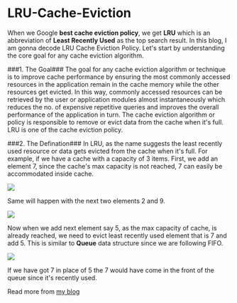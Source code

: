 # LRU-Cache-Eviction

When we Google __best cache eviction policy__, we get __LRU__ which is an abbreviation of __Least Recently Used__ as the top search result. In this blog, I am gonna decode LRU Cache Eviction Policy. Let's start by understanding the core goal for any cache eviction algorithm. 

###1. The Goal###
The goal for any cache eviction algorithm or technique is to improve cache performance by ensuring the most commonly accessed resources in the application remain in the cache memory while the other resources get evicted. In this way, commonly accessed resources can be retrieved by the user or application modules almost instantaneously which reduces the no. of expensive repetitive queries and improves the overall performance of the application in turn. The cache eviction algorithm or policy is responsible to remove or evict data from the cache when it's full. LRU is one of the cache eviction policy.

###2. The Defination###
In LRU, as the name suggests the least recently used resource or data gets evicted from the cache when it's full. 
For example, if we have a cache with a capacity of 3 items. First, we add an element 7, since the cache's max capacity is not reached, 7 can easily be accommodated inside cache. 

![](https://thepracticaldev.s3.amazonaws.com/i/jrfo0kk4hsy4c4lnfwoo.JPG)

Same will happen with the next two elements 2 and 9. 

![](https://thepracticaldev.s3.amazonaws.com/i/teg07x4bkq7qlla0316r.JPG)

Now when we add next element say 5, as the max capacity of cache, is already reached, we need to evict least recently used element that is 7 and add 5. This is similar to __Queue__ data structure since we are following FIFO.

![](https://thepracticaldev.s3.amazonaws.com/i/xnyh1pehr90fqoslj5l4.JPG)

If we have got 7 in place of 5 the 7 would have come in the front of the queue since it's recently used.

Read more from [my blog](https://dev.to/akarshan96/implementing-least-recently-used-cache-eviction-policy-2odn)

